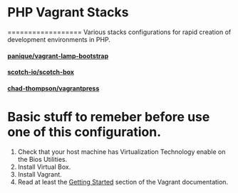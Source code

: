 # PHP Vagrant Stacks
==================
Various stacks configurations for rapid creation of development environments in PHP.
#### [panique/vagrant-lamp-bootstrap](https://github.com/panique/vagrant-lamp-bootstrap)
#### [scotch-io/scotch-box](https://github.com/scotch-io/scotch-box)
#### [chad-thompson/vagrantpress](https://github.com/chad-thompson/vagrantpress)

# Basic stuff to remeber before use one of this configuration. 
1. Check that your host machine has Virtualization Technology enable on the Bios Utilities. 
2. Install Virtual Box.
3. Install Vagrant. 
4. Read at least the [Getting Started](https://docs.vagrantup.com/v2/getting-started/) section of the Vagrant documentation.
